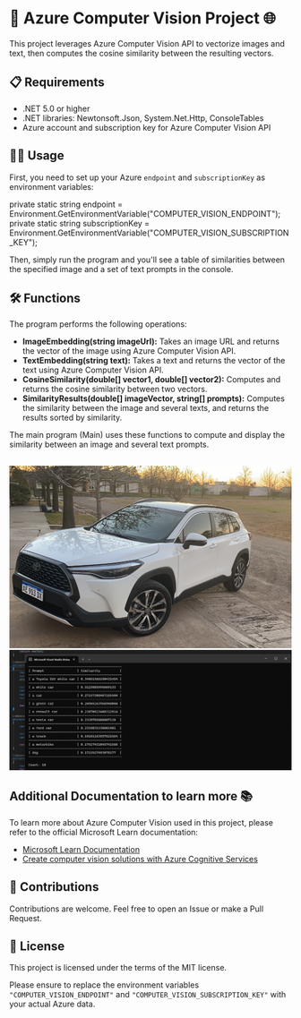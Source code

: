 # 🚀 Azure Computer Vision Project 🌐

This project leverages Azure Computer Vision API to vectorize images and text, then computes the cosine similarity between the resulting vectors.

## 📋 Requirements

- .NET 5.0 or higher
- .NET libraries: Newtonsoft.Json, System.Net.Http, ConsoleTables
- Azure account and subscription key for Azure Computer Vision API

## 🏃‍♂️ Usage

First, you need to set up your Azure `endpoint` and `subscriptionKey` as environment variables:


private static string endpoint = Environment.GetEnvironmentVariable("COMPUTER_VISION_ENDPOINT");
private static string subscriptionKey = Environment.GetEnvironmentVariable("COMPUTER_VISION_SUBSCRIPTION_KEY");

Then, simply run the program and you'll see a table of similarities between the specified image and a set of text prompts in the console.

## 🛠️ Functions
The program performs the following operations:

- **ImageEmbedding(string imageUrl):** Takes an image URL and returns the vector of the image using Azure Computer Vision API.
- **TextEmbedding(string text):** Takes a text and returns the vector of the text using Azure Computer Vision API.
- **CosineSimilarity(double[] vector1, double[] vector2):** Computes and returns the cosine similarity between two vectors.
- **SimilarityResults(double[] imageVector, string[] prompts):** Computes the similarity between the image and several texts, and returns the results sorted by similarity.

The main program (Main) uses these functions to compute and display the similarity between an image and several text prompts.

## 
![Example image](https://github.com/ppiova/Azure-ComputerVision-ImageRetrieval/blob/master/readmeImages/imageExample.png "image")
![Example image](https://github.com/ppiova/Azure-ComputerVision-ImageRetrieval/blob/master/readmeImages/TablePrompt-Similarity.png "Table")

## Additional Documentation to learn more 📚

To learn more about Azure Computer Vision used in this project, please refer to the official Microsoft Learn documentation:

- [Microsoft Learn Documentation](https://learn.microsoft.com/en-us/azure/cognitive-services/computer-vision/concept-image-retrieval?WT.mc_id=AI-MVP-5004753)
- [Create computer vision solutions with Azure Cognitive Services](https://bit.ly/computervisionsolutionswithAzure
)

## 👥 Contributions
Contributions are welcome. Feel free to open an Issue or make a Pull Request.

## 📄 License
This project is licensed under the terms of the MIT license.

Please ensure to replace the environment variables `"COMPUTER_VISION_ENDPOINT"` and `"COMPUTER_VISION_SUBSCRIPTION_KEY"` with your actual Azure data.
